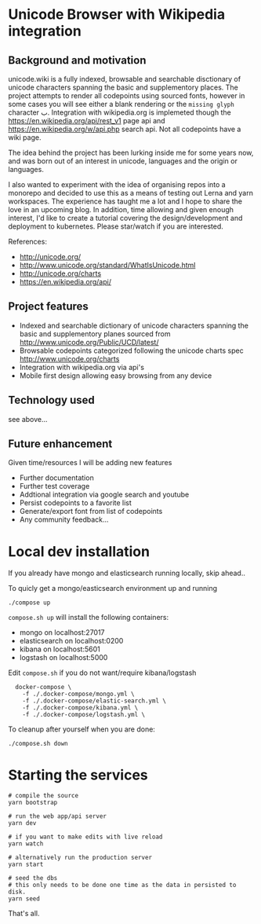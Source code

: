 # Unicode Browser with Wikipedia integration

## Background and motivation

unicode.wiki is a fully indexed, browsable and searchable disctionary of unicode characters spanning the basic and supplementory places. The project attempts to render all codepoints using sourced fonts, however in some cases you will see either a blank rendering or the `missing glyph` character 𞸁. Integration with wikipedia.org is implemeted though the https://en.wikipedia.org/api/rest_v1 page api and https://en.wikipedia.org/w/api.php search api. Not all codepoints have a wiki page.

The idea behind the project has been lurking inside me for some years now, and was born out of an interest in unicode, languages and the origin or languages.

I also wanted to experiment with the idea of organising repos into a monorepo and decided to use this as a means of testing out Lerna and yarn workspaces. The experience has taught me a lot and I hope to share the love in an upcoming blog. In addition, time allowing and given enough interest, I'd like to create a tutorial covering the design/development and deployment to kubernetes. Please star/watch if you are interested. 

References:

* http://unicode.org/
* http://www.unicode.org/standard/WhatIsUnicode.html
* http://unicode.org/charts
* https://en.wikipedia.org/api/


## Project features

* Indexed and searchable dictionary of unicode characters spanning the basic and supplementory planes sourced from http://www.unicode.org/Public/UCD/latest/
* Browsable codepoints categorized following the unicode charts spec http://www.unicode.org/charts
* Integration with wikipedia.org via api's
* Mobile first design allowing easy browsing from any device

## Technology used

see above...

## Future enhancement

Given time/resources I will be adding new features

* Further documentation
* Further test coverage
* Addtional integration via google search and youtube
* Persist codepoints to a favorite list
* Generate/export font from list of codepoints
* Any community feedback...

# Local dev installation

If you already have mongo and elasticsearch running locally, skip ahead..

To quicly get a mongo/easticsearch environment up and running

```
./compose up
```

`compose.sh up` will install the following containers:

* mongo on localhost:27017
* elasticsearch on localhost:0200
* kibana on localhost:5601
* logstash on localhost:5000

Edit `compose.sh` if you do not want/require kibana/logstash

```
  docker-compose \
    -f ./.docker-compose/mongo.yml \
    -f ./.docker-compose/elastic-search.yml \
    -f ./.docker-compose/kibana.yml \
    -f ./.docker-compose/logstash.yml \
```

To cleanup after yourself when you are done:

```
./compose.sh down
```

# Starting the services

```
# compile the source
yarn bootstrap

# run the web app/api server
yarn dev 

# if you want to make edits with live reload
yarn watch

# alternatively run the production server
yarn start 

# seed the dbs
# this only needs to be done one time as the data in persisted to disk.
yarn seed
```

That's all. 

